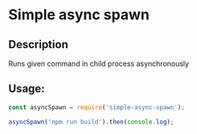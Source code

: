 # Simple async spawn

## Description
Runs given command in child process asynchronously

## Usage:
```javascript
const asyncSpawn = require('simple-async-spawn');

asyncSpawn('npm run build').then(console.log);
```